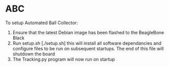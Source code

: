 # ABC

To setup Automated Ball Collector:
1) Ensure that the latest Debian image has been flashed to the BeagleBone Black
2) Run setup.sh [./setup.sh] this will install all software dependancies and configure files to be run on subsequent startups. The end of this file will shutdown the board
3) The Tracking.py program will now run on startup

